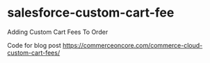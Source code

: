 # salesforce-custom-cart-fee
Adding Custom Cart Fees To Order

Code for blog post https://commerceoncore.com/commerce-cloud-custom-cart-fees/
